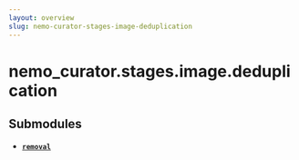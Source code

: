 ```yaml
---
layout: overview
slug: nemo-curator-stages-image-deduplication
---
```


# nemo_curator.stages.image.deduplication



## Submodules

- **[`removal`](nemo-curator-stages-image-deduplication-removal)**

